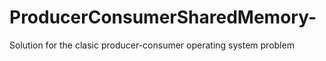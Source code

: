 # ProducerConsumerSharedMemory-
Solution for the clasic producer-consumer operating system problem 
